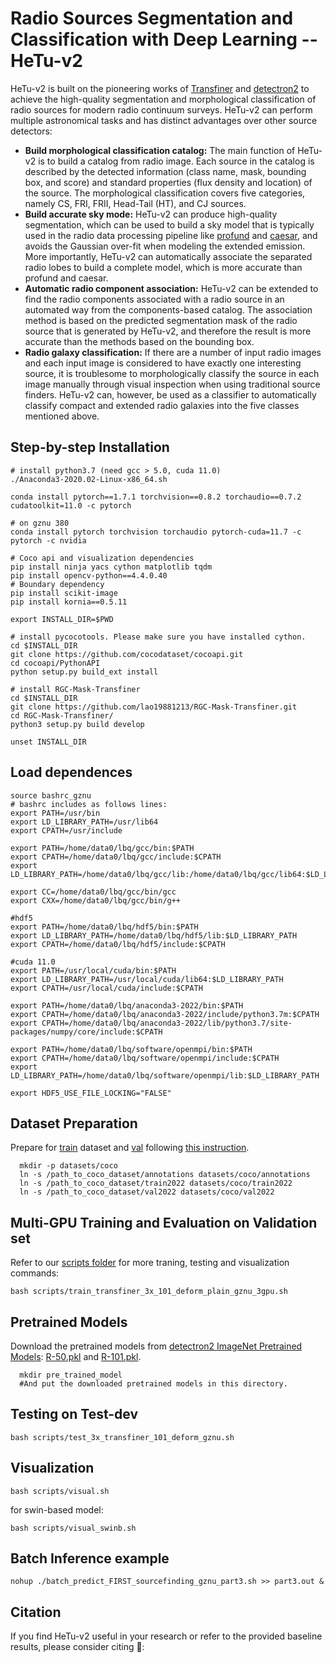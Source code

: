 # Radio Sources Segmentation and Classification with Deep Learning -- HeTu-v2
HeTu-v2 is built on the pioneering works of [Transfiner](https://arxiv.org/abs/2111.13673) and [detectron2](https://github.com/facebookresearch/detectron2) to achieve the high-quality segmentation and morphological classification of radio sources for modern radio continuum surveys. HeTu-v2 can perform multiple astronomical tasks and has distinct advantages over other source detectors:
- **Build morphological classification catalog:** The main function of HeTu-v2 is to build a catalog from radio image. Each source in the catalog is described by the detected information (class name, mask, bounding box, and score) and standard properties (flux density and location) of the source. The morphological classification covers five categories, namely CS, FRI, FRII, Head-Tail (HT), and CJ sources.
- **Build accurate sky mode:** HeTu-v2 can produce high-quality segmentation, which can be used to build a sky model that is typically used in the radio data processing pipeline like [profund](https://arxiv.org/abs/1802.00937) and [caesar](https://arxiv.org/abs/1605.01852), and avoids the Gaussian over-fit when modeling the extended emission. More importantly, HeTu-v2 can automatically associate the separated radio lobes to build a complete model, which is more accurate than profund and caesar.
- **Automatic radio component association:** HeTu-v2 can be extended to find the radio components associated with a radio source in an automated way from the components-based catalog. The association method is based on the predicted segmentation mask of the radio source that is generated by HeTu-v2, and therefore the result is more accurate than the methods based on the bounding box. 
- **Radio galaxy classification:** If there are a number of input radio images and each input image is considered to have exactly one interesting source, it is troublesome to morphologically classify the source in each image manually through visual inspection when using traditional source finders. HeTu-v2 can, however, be used as a classifier to automatically classify compact and extended radio galaxies into the five classes mentioned above.


## Step-by-step Installation
```
# install python3.7 (need gcc > 5.0, cuda 11.0)
./Anaconda3-2020.02-Linux-x86_64.sh  
 
conda install pytorch==1.7.1 torchvision==0.8.2 torchaudio==0.7.2 cudatoolkit=11.0 -c pytorch

# on gznu 380
conda install pytorch torchvision torchaudio pytorch-cuda=11.7 -c pytorch -c nvidia

# Coco api and visualization dependencies
pip install ninja yacs cython matplotlib tqdm
pip install opencv-python==4.4.0.40
# Boundary dependency
pip install scikit-image
pip install kornia==0.5.11
 
export INSTALL_DIR=$PWD
 
# install pycocotools. Please make sure you have installed cython.
cd $INSTALL_DIR
git clone https://github.com/cocodataset/cocoapi.git
cd cocoapi/PythonAPI
python setup.py build_ext install
 
# install RGC-Mask-Transfiner
cd $INSTALL_DIR
git clone https://github.com/lao19881213/RGC-Mask-Transfiner.git
cd RGC-Mask-Transfiner/
python3 setup.py build develop
 
unset INSTALL_DIR
```

## Load dependences  
```
source bashrc_gznu  
# bashrc includes as follows lines:
export PATH=/usr/bin
export LD_LIBRARY_PATH=/usr/lib64
export CPATH=/usr/include

export PATH=/home/data0/lbq/gcc/bin:$PATH
export CPATH=/home/data0/lbq/gcc/include:$CPATH
export LD_LIBRARY_PATH=/home/data0/lbq/gcc/lib:/home/data0/lbq/gcc/lib64:$LD_LIBRARY_PATH

export CC=/home/data0/lbq/gcc/bin/gcc
export CXX=/home/data0/lbq/gcc/bin/g++

#hdf5
export PATH=/home/data0/lbq/hdf5/bin:$PATH
export LD_LIBRARY_PATH=/home/data0/lbq/hdf5/lib:$LD_LIBRARY_PATH
export CPATH=/home/data0/lbq/hdf5/include:$CPATH

#cuda 11.0
export PATH=/usr/local/cuda/bin:$PATH
export LD_LIBRARY_PATH=/usr/local/cuda/lib64:$LD_LIBRARY_PATH
export CPATH=/usr/local/cuda/include:$CPATH

export PATH=/home/data0/lbq/anaconda3-2022/bin:$PATH
export CPATH=/home/data0/lbq/anaconda3-2022/include/python3.7m:$CPATH
export CPATH=/home/data0/lbq/anaconda3-2022/lib/python3.7/site-packages/numpy/core/include:$CPATH

export PATH=/home/data0/lbq/software/openmpi/bin:$PATH
export CPATH=/home/data0/lbq/software/openmpi/include:$CPATH
export LD_LIBRARY_PATH=/home/data0/lbq/software/openmpi/lib:$LD_LIBRARY_PATH

export HDF5_USE_FILE_LOCKING="FALSE"
```



## Dataset Preparation
Prepare for [train]() dataset and [val]() following [this instruction](https://github.com/facebookresearch/detectron2/tree/master/datasets).

```
  mkdir -p datasets/coco
  ln -s /path_to_coco_dataset/annotations datasets/coco/annotations
  ln -s /path_to_coco_dataset/train2022 datasets/coco/train2022
  ln -s /path_to_coco_dataset/val2022 datasets/coco/val2022
```

Multi-GPU Training and Evaluation on Validation set
---------------
Refer to our [scripts folder](https://github.com/lao19881213/RGC-Mask-Transfiner/tree/main/scripts) for more traning, testing and visualization commands:
 
```
bash scripts/train_transfiner_3x_101_deform_plain_gznu_3gpu.sh
```

Pretrained Models
---------------
Download the pretrained models from [detectron2 ImageNet Pretrained Models](https://github.com/facebookresearch/detectron2/blob/main/MODEL_ZOO.md): [R-50.pkl](https://dl.fbaipublicfiles.com/detectron2/ImageNetPretrained/MSRA/R-50.pkl) and [R-101.pkl](https://dl.fbaipublicfiles.com/detectron2/ImageNetPretrained/MSRA/R-101.pkl). 
```
  mkdir pre_trained_model
  #And put the downloaded pretrained models in this directory.
```

Testing on Test-dev
---------------
```
bash scripts/test_3x_transfiner_101_deform_gznu.sh
```

Visualization
---------------
```
bash scripts/visual.sh
```
for swin-based model:
```
bash scripts/visual_swinb.sh
```

Batch Inference example 
------------------
```
nohup ./batch_predict_FIRST_sourcefinding_gznu_part3.sh >> part3.out &
```

Citation
---------------
If you find HeTu-v2 useful in your research or refer to the provided baseline results, please consider citing :pencil::
```

```


